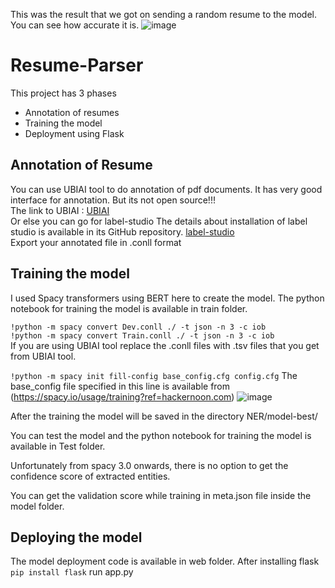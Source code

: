 This was the result that we got on sending a random resume to the model. You can see how accurate it is.
![image](https://user-images.githubusercontent.com/76393919/143998602-a4fbe6b6-e950-47d8-8090-6c942527ecd3.png)

# Resume-Parser

This project has 3 phases
* Annotation of resumes
* Training the model
* Deployment using Flask

## Annotation of Resume

You can use UBIAI tool to do annotation of pdf documents. It has very good interface for annotation. But its not open source!!!\
The link to UBIAI : [UBIAI](https://ubiai.tools/)\
Or else you can go for label-studio
The details about installation of label studio is available in its GitHub repository.
[label-studio](https://github.com/heartexlabs/label-studio)\
Export your annotated file in .conll format

## Training the model

I used Spacy transformers using BERT here to create the model.
The python notebook for training the model is available in train folder.

`!python -m spacy convert Dev.conll ./ -t json -n 3 -c iob`\
`!python -m spacy convert Train.conll ./ -t json -n 3 -c iob`\
If you are using UBIAI tool replace the .conll files with .tsv files that you get from UBIAI tool.

`!python -m spacy init fill-config base_config.cfg config.cfg`
The base_config file specified in this line is available from (https://spacy.io/usage/training?ref=hackernoon.com)
![image](https://user-images.githubusercontent.com/76393919/142273470-58285d7c-8b63-4542-b6d5-b979c2d0146f.png)


After the training the model will be saved in the directory NER/model-best/

You can test the model and the python notebook for training the model is available in Test folder.

Unfortunately from spacy 3.0 onwards, there is no option to get the confidence score of extracted entities.

You can get the validation score while training in meta.json file inside the model folder.

## Deploying the model

The model deployment code is available in web folder.
After installing flask `pip install flask`
run app.py
